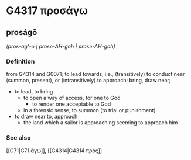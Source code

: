 # G4317 προσάγω

## proságō

_(pros-ag'-o | prose-AH-goh | prose-AH-goh)_

### Definition

from G4314 and G0071; to lead towards, i.e., (transitively) to conduct near (summon, present), or (intransitively) to approach; bring, draw near; 

- to lead, to bring
  - to open a way of access, for one to God
    - to render one acceptable to God
  - in a forensic sense, to summon (to trial or punishment)
- to draw near to, approach
  - the land which a sailor is approaching seeming to approach him

### See also

[[G71|G71 ἄγω]], [[G4314|G4314 πρός]]
